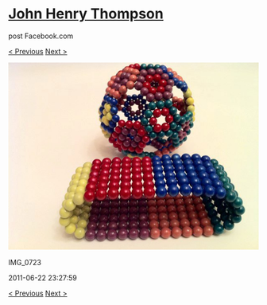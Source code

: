 # [John Henry Thompson](../README.md)
post Facebook.com

[< Previous](2011-06-22-3.md) [Next >](2011-06-22-5.md)

[![](../media/2011-06-22/Magnetic-Balls-IMG_0723.jpg)](../README.md)

IMG_0723

2011-06-22 23:27:59

[< Previous](2011-06-22-3.md) [Next >](2011-06-22-5.md)